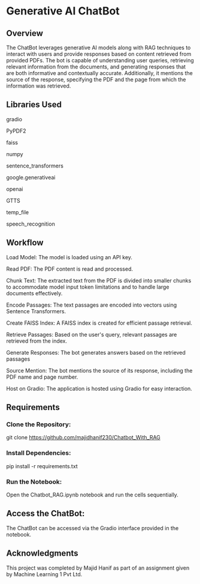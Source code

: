 # Generative AI ChatBot

## Overview
The ChatBot leverages generative AI models along with RAG techniques to interact with users and provide responses based on content retrieved from provided PDFs. The bot is capable of understanding user queries, retrieving relevant information from the documents, and generating responses that are both informative and contextually accurate. Additionally, it mentions the source of the response, specifying the PDF and the page from which the information was retrieved.

## Libraries Used
gradio

PyPDF2

faiss

numpy

sentence_transformers

google.generativeai

openai

GTTS

temp_file

speech_recognition

## Workflow
Load Model: The model is loaded using an API key.

Read PDF: The PDF content is read and processed.

Chunk Text: The extracted text from the PDF is divided into smaller chunks to accommodate model input token limitations and to handle large documents effectively.

Encode Passages: The text passages are encoded into vectors using Sentence Transformers.

Create FAISS Index: A FAISS index is created for efficient passage retrieval.

Retrieve Passages: Based on the user's query, relevant passages are retrieved from the index.

Generate Responses: The bot generates answers based on the retrieved passages

Source Mention: The bot mentions the source of its response, including the PDF name and page number.

Host on Gradio: The application is hosted using Gradio for easy interaction.

## Requirements

### Clone the Repository:
git clone https://github.com/majidhanif230/Chatbot_With_RAG

### Install Dependencies:
pip install -r requirements.txt
### Run the Notebook:
Open the Chatbot_RAG.ipynb notebook and run the cells sequentially.

## Access the ChatBot:
The ChatBot can be accessed via the Gradio interface provided in the notebook.

## Acknowledgments
This project was completed by Majid Hanif as part of an assignment given by Machine Learning 1 Pvt Ltd.
